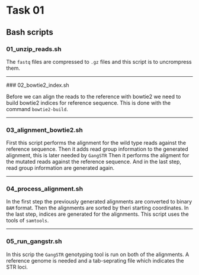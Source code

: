 # Task 01
## Bash scripts

### 01_unzip_reads.sh

The ```fastq``` files are compressed to ```.gz``` files and this script is to uncrompress them.

---

### 02_bowtie2_index.sh

Before we can align the reads to the reference with bowtie2 we need to build bowtie2 indices for reference sequence. This is done with the command ```bowtie2-build```.

---

### 03_alignment_bowtie2.sh

First this script performs the alignment for the wild type reads against the reference sequence. Then it adds read group information to the generated alignment, this is later needed by ```GangSTR```
Then it performs the aligment for the mutated reads against the reference sequence. And in the last step, read group information are generated again.

---

### 04_process_alignment.sh

In the first step the previously generated alignments are converted to binary ```BAM``` format. Then the alignments are sorted by theri starting coordinates.
In the last step, indices are generated for the alignments. This script uses the tools of ```samtools```.

---

### 05_run_gangstr.sh

In this scrip the ```GangSTR``` genotyping tool is run on both of the alignments. A reference genome is needed and a tab-seprating file which indicates the STR loci.
